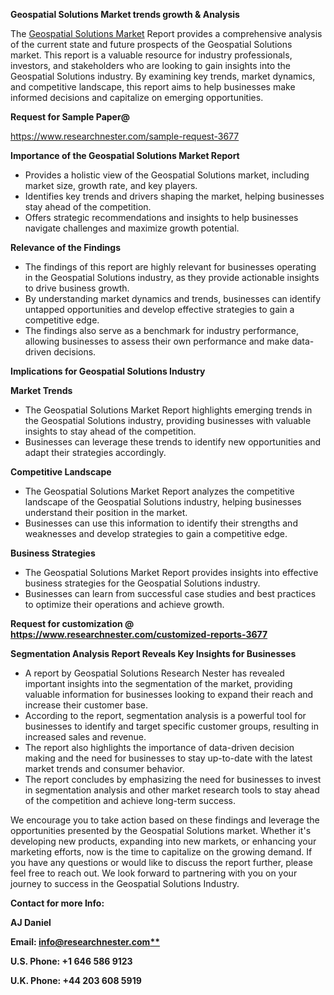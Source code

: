 ﻿<a name="_hlk168649135"></a><a name="_hlk167721000"></a><a name="_hlk169704084"></a>**Geospatial Solutions Market trends growth & Analysis**

The [Geospatial Solutions Market](https://www.researchnester.com/reports/geospatial-solutions-market/3677) Report provides a comprehensive analysis of the current state and future prospects of the Geospatial Solutions market. This report is a valuable resource for industry professionals, investors, and stakeholders who are looking to gain insights into the Geospatial Solutions industry. By examining key trends, market dynamics, and competitive landscape, this report aims to help businesses make informed decisions and capitalize on emerging opportunities.

**Request for Sample Paper@**

<https://www.researchnester.com/sample-request-3677>

**Importance of the Geospatial Solutions Market Report**

- Provides a holistic view of the Geospatial Solutions market, including market size, growth rate, and key players.
- Identifies key trends and drivers shaping the market, helping businesses stay ahead of the competition.
- Offers strategic recommendations and insights to help businesses navigate challenges and maximize growth potential.

**Relevance of the Findings**	

- The findings of this report are highly relevant for businesses operating in the Geospatial Solutions industry, as they provide actionable insights to drive business growth.
- By understanding market dynamics and trends, businesses can identify untapped opportunities and develop effective strategies to gain a competitive edge.
- The findings also serve as a benchmark for industry performance, allowing businesses to assess their own performance and make data-driven decisions.

**Implications for Geospatial Solutions  Industry**

**Market Trends**

- The Geospatial Solutions Market Report highlights emerging trends in the Geospatial Solutions industry, providing businesses with valuable insights to stay ahead of the competition.
- Businesses can leverage these trends to identify new opportunities and adapt their strategies accordingly.

**Competitive Landscape**

- The Geospatial Solutions Market Report analyzes the competitive landscape of the Geospatial Solutions industry, helping businesses understand their position in the market.
- Businesses can use this information to identify their strengths and weaknesses and develop strategies to gain a competitive edge.

**Business Strategies**

- The Geospatial Solutions Market Report provides insights into effective business strategies for the Geospatial Solutions industry.
- Businesses can learn from successful case studies and best practices to optimize their operations and achieve growth.

**Request for customization @ <https://www.researchnester.com/customized-reports-3677>**

**Segmentation Analysis Report Reveals Key Insights for Businesses**

- A report by Geospatial Solutions Research Nester has revealed important insights into the segmentation of the market, providing valuable information for businesses looking to expand their reach and increase their customer base.
- According to the report, segmentation analysis is a powerful tool for businesses to identify and target specific customer groups, resulting in increased sales and revenue.
- The report also highlights the importance of data-driven decision making and the need for businesses to stay up-to-date with the latest market trends and consumer behavior.
- The report concludes by emphasizing the need for businesses to invest in segmentation analysis and other market research tools to stay ahead of the competition and achieve long-term success.

We encourage you to take action based on these findings and leverage the opportunities presented by the Geospatial Solutions market. Whether it's developing new products, expanding into new markets, or enhancing your marketing efforts, now is the time to capitalize on the growing demand. If you have any questions or would like to discuss the report further, please feel free to reach out. We look forward to partnering with you on your journey to success in the Geospatial Solutions Industry.

**Contact for more Info:**

**AJ Daniel**

**Email: [info@researchnester.com**](mailto:info@researchnester.com "mailto:info@researchnester.com")**

**U.S. Phone: +1 646 586 9123**

**U.K. Phone: +44 203 608 5919**



